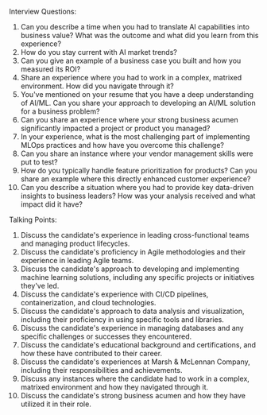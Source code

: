 Interview Questions:

1. Can you describe a time when you had to translate AI capabilities into business value? What was the outcome and what did you learn from this experience?
2. How do you stay current with AI market trends?
3. Can you give an example of a business case you built and how you measured its ROI?
4. Share an experience where you had to work in a complex, matrixed environment. How did you navigate through it?
5. You've mentioned on your resume that you have a deep understanding of AI/ML. Can you share your approach to developing an AI/ML solution for a business problem?
6. Can you share an experience where your strong business acumen significantly impacted a project or product you managed?
7. In your experience, what is the most challenging part of implementing MLOps practices and how have you overcome this challenge?
8. Can you share an instance where your vendor management skills were put to test?
9. How do you typically handle feature prioritization for products? Can you share an example where this directly enhanced customer experience?
10. Can you describe a situation where you had to provide key data-driven insights to business leaders? How was your analysis received and what impact did it have?

Talking Points:

1. Discuss the candidate's experience in leading cross-functional teams and managing product lifecycles.
2. Discuss the candidate's proficiency in Agile methodologies and their experience in leading Agile teams.
3. Discuss the candidate's approach to developing and implementing machine learning solutions, including any specific projects or initiatives they've led.
4. Discuss the candidate's experience with CI/CD pipelines, containerization, and cloud technologies.
5. Discuss the candidate's approach to data analysis and visualization, including their proficiency in using specific tools and libraries.
6. Discuss the candidate's experience in managing databases and any specific challenges or successes they encountered.
7. Discuss the candidate's educational background and certifications, and how these have contributed to their career.
8. Discuss the candidate's experiences at Marsh & McLennan Company, including their responsibilities and achievements.
9. Discuss any instances where the candidate had to work in a complex, matrixed environment and how they navigated through it.
10. Discuss the candidate's strong business acumen and how they have utilized it in their role.